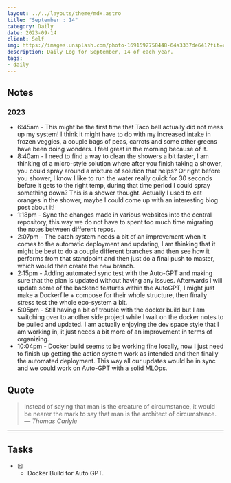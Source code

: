 ```yaml
---
layout: ../../layouts/theme/mdx.astro
title: "September : 14"
category: Daily
date: 2023-09-14
client: Self
img: https://images.unsplash.com/photo-1691592758448-64a3337de641?fit=crop&q=85&w=1400&h=700
description: Daily Log for September, 14 of each year.
tags:
- daily
---
```


## Notes
### 2023
- 6:45am - This might be the first time that Taco bell actually did not mess up my system! I think it might have to do with my increased intake in frozen veggies, a couple bags of peas, carrots and some other greens have been doing wonders. I feel great in the morning because of it.
- 8:40am - I need to find a way to clean the showers a bit faster, I am thinking of a micro-style solution where after you finish taking a shower, you could spray around a mixture of solution that helps? Or right before you shower, I know I like to run the water really quick for 30 seconds before it gets to the right temp, during that time period I could spray something down? This is a shower thought. Actually I used to eat oranges in the shower, maybe I could come up with an interesting blog post about it!
- 1:18pm - Sync the changes made in various websites into the central repository, this way we do not have to spent too much time migrating the notes between different repos.
- 2:07pm - The patch system needs a bit of an improvement when it comes to the automatic deployment and updating, I am thinking that it might be best to do a couple different branches and then see how it performs from that standpoint and then just do a final push to master, which would then create the new branch. 
- 2:15pm - Adding automated sync test with the Auto-GPT and making sure that the plan is updated without having any issues. Afterwards I will update some of the backend features within the AutoGPT, I might just make a Dockerfile + compose for their whole structure, then finally stress test the whole eco-system a bit. 
- 5:05pm - Still having a bit of trouble with the docker build but I am switching over to another side project while I wait on the docker notes to be pulled and updated. I am actually enjoying the dev space style that I am working in, it just needs a bit more of an improvement in terms of organizing. 
- 10:04pm - Docker build seems to be working fine locally, now I just need to finish up getting the action system work as intended and then finally the automated deployment. This way all our updates would be in sync and we could work on Auto-GPT with a solid MLOps.

## Quote

> Instead of saying that man is the creature of circumstance, it would be nearer the mark to say that man is the architect of circumstance.
> — <cite>Thomas Carlyle</cite>

---

## Tasks

- [X] - Docker Build for Auto GPT.